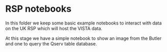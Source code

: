 # RSP notebooks

In this folder we keep some basic example notebooks to interact with data on the UK RSP which will host the VISTA data.

At this stage we have a simple notebook to show an image from the Butler and one to query the Qserv table database.

